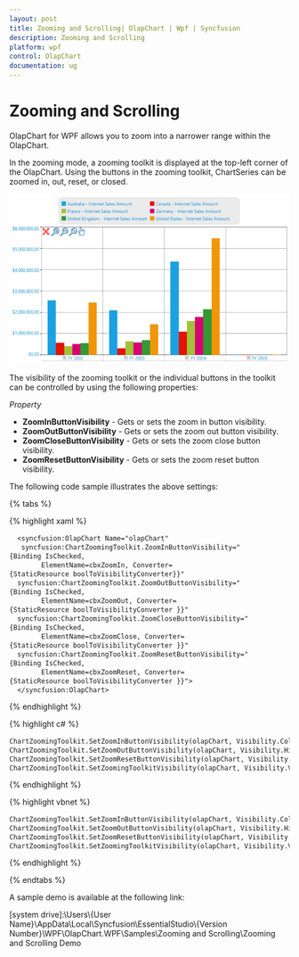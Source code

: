 ```yaml
---
layout: post
title: Zooming and Scrolling| OlapChart | Wpf | Syncfusion
description: Zooming and Scrolling
platform: wpf
control: OlapChart
documentation: ug
---
```


# Zooming and Scrolling

OlapChart for WPF allows you to zoom into a narrower range within the OlapChart. 

In the zooming mode, a zooming toolkit is displayed at the top-left corner of the OlapChart. Using the buttons in the zooming toolkit, ChartSeries can be zoomed in, out, reset, or closed.

![](Zooming-and-scrolling_images/Zooming-and-scrolling_img1.png)

The visibility of the zooming toolkit or the individual buttons in the toolkit can be controlled by using the following properties:

_Property_

* **ZoomInButtonVisibility** - Gets or sets the zoom in button visibility.
* **ZoomOutButtonVisibility** - Gets or sets the zoom out button visibility.
* **ZoomCloseButtonVisibility** - Gets or sets the zoom close button visibility.
* **ZoomResetButtonVisibility** - Gets or sets the zoom reset button visibility.

The following code sample illustrates the above settings:

{% tabs %}

{% highlight xaml %}

      <syncfusion:OlapChart Name="olapChart" 
       syncfusion:ChartZoomingToolkit.ZoomInButtonVisibility="{Binding IsChecked, 
            ElementName=cbxZoomIn, Converter={StaticResource boolToVisibilityConverter}}"
      syncfusion:ChartZoomingToolkit.ZoomOutButtonVisibility="{Binding IsChecked, 
            ElementName=cbxZoomOut, Converter={StaticResource boolToVisibilityConverter }}"
      syncfusion:ChartZoomingToolkit.ZoomCloseButtonVisibility="{Binding IsChecked, 
            ElementName=cbxZoomClose, Converter={StaticResource boolToVisibilityConverter }}"
      syncfusion:ChartZoomingToolkit.ZoomResetButtonVisibility="{Binding IsChecked, 
            ElementName=cbxZoomReset, Converter={StaticResource boolToVisibilityConverter }}">
      </syncfusion:OlapChart>

{% endhighlight %}

{% highlight c# %}
 
    ChartZoomingToolkit.SetZoomInButtonVisibility(olapChart, Visibility.Collapsed);
    ChartZoomingToolkit.SetZoomOutButtonVisibility(olapChart, Visibility.Hidden);
    ChartZoomingToolkit.SetZoomResetButtonVisibility(olapChart, Visibility.Collapsed);
    ChartZoomingToolkit.SetZoomingToolkitVisibility(olapChart, Visibility.Visible);

{% endhighlight %}

{% highlight vbnet %}
  
    ChartZoomingToolkit.SetZoomInButtonVisibility(olapChart, Visibility.Collapsed)
    ChartZoomingToolkit.SetZoomOutButtonVisibility(olapChart, Visibility.Hidden)
    ChartZoomingToolkit.SetZoomResetButtonVisibility(olapChart, Visibility.Collapsed)
    ChartZoomingToolkit.SetZoomingToolkitVisibility(olapChart, Visibility.Visible)

{% endhighlight %}

{% endtabs %}

A sample demo is available at the following link:

[system drive]:\Users\\{User Name}\AppData\Local\Syncfusion\EssentialStudio\\{Version Number}\WPF\OlapChart.WPF\Samples\Zooming and Scrolling\Zooming and Scrolling Demo
